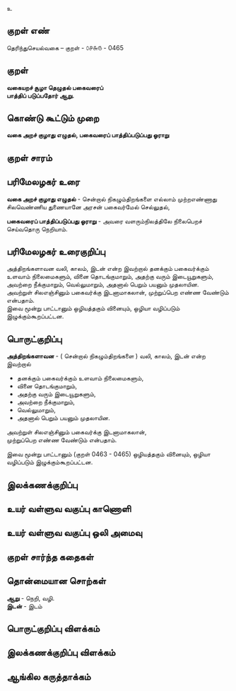 உ

## குறள் எண் 

தெரிந்துசெயல்வகை – குறள் - ௦௪௬௫ - 0465  

## குறள் 

**வகையறச் சூழா தெழுதல் பகைவரைப்  
பாத்திப் படுப்பதோர் ஆறு.**

## கொண்டு கூட்டும் முறை

**வகை அறச் குழாது எழுதல், பகைவரைப் பாத்திப்படுப்பது ஓராறு**

## குறள் சாரம் 


## பரிமேலழகர் உரை

**வகை அறச் குழாது எழுதல்** - சென்றால் நிகழும்திறங்களை எல்லாம் முற்றஎண்ணாது சிலவெண்ணிய துணையானே அரசன் பகைவர்மேல் செல்லுதல்,  

**பகைவரைப் பாத்திப்படுப்பது ஓராறு** - அவரை வளரும்நிலத்திலே நிலைபெறச் செய்வதொரு நெறியாம்.  

## பரிமேலழகர் உரைகுறிப்பு   

அத்திறங்களாவன வலி, காலம், இடன் என்ற இவற்றால் தனக்கும் பகைவர்க்கும் உளவாம் நிலைமைகளும், வினை தொடங்குமாறும், அதற்கு வரும் இடையூறுகளும், அவற்றை நீக்குமாறும், வெல்லுமாறும், அதனால் பெறும் பயனும் முதலாயின.  
அவற்றுள் சிலஎஞ்சினும் பகைவர்க்கு இடனாமாகலான், முற்றுப்பெற எண்ண வேண்டும் என்பதாம்.  
இவை மூன்று பாட்டானும் ஒழியத்தகும் வினையும், ஒழியா வழிப்படும் இழுக்கும்கூறப்பட்டன.   

## பொருட்குறிப்பு 

**அத்திறங்களாவன** -   ( சென்றால் நிகழும்திறங்களை )
வலி, காலம், இடன் என்ற இவற்றால்  
* தனக்கும் பகைவர்க்கும் உளவாம் நிலைமைகளும்,  
* வினை தொடங்குமாறும்,  
* அதற்கு வரும் இடையூறுகளும்,  
* அவற்றை நீக்குமாறும்,  
* வெல்லுமாறும்,  
* அதனால் பெறும் பயனும் முதலாயின.  

அவற்றுள் சிலஎஞ்சினும் பகைவர்க்கு இடனாமாகலான்,  
முற்றுப்பெற எண்ண வேண்டும் என்பதாம்.    

இவை மூன்று பாட்டானும் (குறள் 0463 - 0465) 
ஒழியத்தகும் வினையும், ஒழியா வழிப்படும் இழுக்கும்கூறப்பட்டன.     

## இலக்கணக்குறிப்பு  


## உயர் வள்ளுவ வகுப்பு காணொளி


## உயர் வள்ளுவ வகுப்பு ஒலி அமைவு 

 
## குறள் சார்ந்த கதைகள் 


## தொன்மையான சொற்கள்

**ஆறு** - நெறி, வழி.     
**இடன்** - இடம் 

## பொருட்குறிப்பு விளக்கம்


## இலக்கணக்குறிப்பு விளக்கம்


## ஆங்கில கருத்தாக்கம் 


